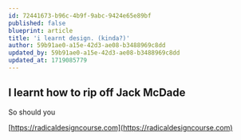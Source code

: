 ```yaml
---
id: 72441673-b96c-4b9f-9abc-9424e65e89bf
published: false
blueprint: article
title: 'i learnt design. (kinda?)'
author: 59b91ae0-a15e-42d3-ae08-b3488969c8dd
updated_by: 59b91ae0-a15e-42d3-ae08-b3488969c8dd
updated_at: 1719085779
---
```

## I learnt how to rip off Jack McDade

So should you

[https://radicaldesigncourse.com](https://radicaldesigncourse.com)